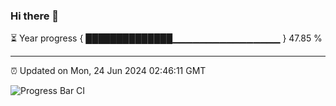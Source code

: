 ### Hi there 👋

⏳ Year progress { ██████████████▁▁▁▁▁▁▁▁▁▁▁▁▁▁▁▁ } 47.85 %

---

⏰ Updated on Mon, 24 Jun 2024 02:46:11 GMT

![Progress Bar CI](https://github.com/IshwaranRudhara/GIT-ACTION/workflows/Progress%20Bar%20CI/badge.svg)

